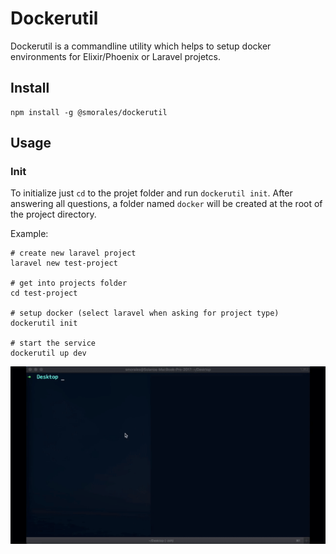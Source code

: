 # Dockerutil

Dockerutil is a commandline utility which helps to setup docker environments for Elixir/Phoenix or Laravel projetcs.

## Install
```shell
npm install -g @smorales/dockerutil
```

## Usage

### Init

To initialize just `cd` to the projet folder and run `dockerutil init`.
After answering all questions, a folder named `docker` will be created at the root of the project directory.  

Example:
```shell
# create new laravel project
laravel new test-project

# get into projects folder
cd test-project

# setup docker (select laravel when asking for project type)
dockerutil init

# start the service
dockerutil up dev
```

![dockerutil-setup](https://raw.githubusercontent.com/smorales/dockerutil/master/images/dockerutil-setup.gif)


